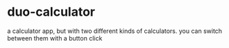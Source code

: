 # duo-calculator
a calculator app, but with two different kinds of calculators. you can switch between them with a button click
